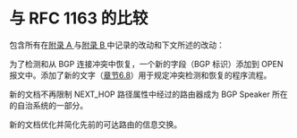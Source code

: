 # 与 RFC 1163 的比较

包含所有在[附录 A ](../AppendixA/A.md)与[附录 B ](../AppendixB/B.md)中记录的改动和下文所述的改动：

为了检测和从 BGP 连接冲突中恢复，一个新的字段（BGP 标识）添加到 OPEN 报文中。添加了新的文字（[章节6.8](../Section06/6.8.md)）用于规定冲突检测和恢复的程序流程。

新的文档不再限制 NEXT_HOP 路径属性中经过的路由器成为 BGP Speaker 所在的自治系统的一部分。

新的文档优化并简化先前的可达路由的信息交换。